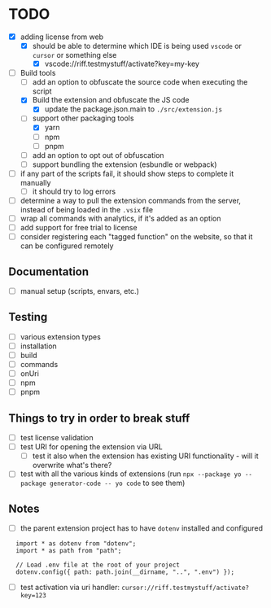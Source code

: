 # TODO

- [x] adding license from web
  - [x] should be able to determine which IDE is being used `vscode` or `cursor` or something else
    - [x] vscode://riff.testmystuff/activate?key=my-key
- [ ] Build tools
  - [ ] add an option to obfuscate the source code when executing the script
  - [x] Build the extension and obfuscate the JS code
    - [x] update the package.json.main to `./src/extension.js`
  - [ ] support other packaging tools
    - [x] yarn
    - [ ] npm
    - [ ] pnpm
  - [ ] add an option to opt out of obfuscation
  - [ ] support bundling the extension (esbundle or webpack)
- [ ] if any part of the scripts fail, it should show steps to complete it manually
  - [ ] it should try to log errors
- [ ] determine a way to pull the extension commands from the server, instead of being loaded in the `.vsix` file
- [ ] wrap all commands with analytics, if it's added as an option
- [ ] add support for free trial to license
- [ ] consider registering each "tagged function" on the website, so that it can be configured remotely

## Documentation

- [ ] manual setup (scripts, envars, etc.)

## Testing

- [ ] various extension types
- [ ] installation
- [ ] build
- [ ] commands
- [ ] onUri
- [ ] npm
- [ ] pnpm

## Things to try in order to break stuff

- [ ] test license validation
- [ ] test URI for opening the extension via URL
  - [ ] test it also when the extension has existing URI functionality - will it overwrite what's there?
- [ ] test with all the various kinds of extensions (run `npx --package yo --package generator-code -- yo code` to see them)

## Notes

- [ ] the parent extension project has to have `dotenv` installed and configured

```
  import * as dotenv from "dotenv";
  import * as path from "path";

  // Load .env file at the root of your project
  dotenv.config({ path: path.join(__dirname, "..", ".env") });
```

- [ ] test activation via uri handler: `cursor://riff.testmystuff/activate?key=123`
